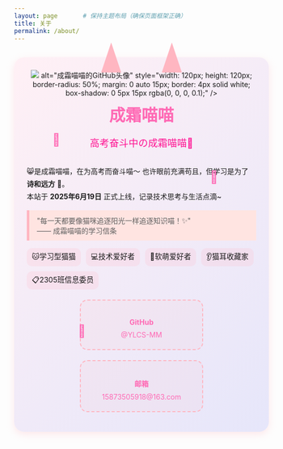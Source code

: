 ```yaml
---
layout: page       # 保持主题布局（确保页面框架正确）
title: 关于        
permalink: /about/ 
---
```


<!-- 用纯HTML+内联CSS写内容，彻底避免Markdown解析错误 -->
<div style="max-width: 800px; margin: 30px auto; padding: 25px; background: linear-gradient(135deg,#fff0f5,#e6e6fa); border-radius: 20px; box-shadow: 0 5px 15px rgba(255,182,193,0.3); position: relative;">

  <!-- 顶部猫耳装饰（和主题头图呼应） -->
  <div style="position: absolute; top: -30px; left: 50%; transform: translateX(-50%); display: flex; gap: 80px;">
    <div style="width: 40px; height: 60px; background: #ffb6c1; clip-path: polygon(50% 0%,0% 100%,100% 100%);"></div>
    <div style="width: 40px; height: 60px; background: #ffb6c1; clip-path: polygon(50% 0%,0% 100%,100% 100%);"></div>
  </div>

  <!-- 头像+昵称区域 -->
  <div style="text-align: center; margin-bottom: 30px;">
  <!-- GitHub头像（语法严格版） -->
  <img 
    src="https://avatars.githubusercontent.com/u/193340716?v=4"  <!-- 你的GitHub头像URL -->
    alt="成霜喵喵的GitHub头像" 
    style="width: 120px; height: 120px; border-radius: 50%; margin: 0 auto 15px; border: 4px solid white; box-shadow: 0 5px 15px rgba(0, 0, 0, 0.1);"
  />
  <h1 style="font-size: 2rem; color: #ff69b4; margin: 10px 0;">成霜喵喵</h1>
  <p style="font-size: 1.2rem; color: #ff1493;">高考奋斗中の成霜喵喵🐾</p>
</div>

  <!-- 关于我段落 -->
  <p style="line-height: 1.8; margin-bottom: 15px;">
    😸是成霜喵喵，在为高考而奋斗喵～ 也许眼前充满苟且，但学习是为了 <strong>诗和远方</strong> 🐾。<br>
    本站于 <strong>2025年6月19日</strong> 正式上线，记录技术思考与生活点滴~
  </p>
  <blockquote style="border-left: 5px solid #ffb6c1; padding: 10px 15px; background: #ffe4e1; margin: 15px 0;">
    "每一天都要像猫咪追逐阳光一样追逐知识喵！✨" <br>
    —— 成霜喵喵的学习信条
  </blockquote>

  <!-- 个人特质标签（带背景+圆角） -->
  <div style="display: flex; flex-wrap: wrap; gap: 10px; margin-bottom: 20px;">
    <span style="background: rgba(255,182,193,0.2); padding: 5px 10px; border-radius: 10px; font-size: 0.9rem;">🐱学习型猫猫</span>
    <span style="background: rgba(255,182,193,0.2); padding: 5px 10px; border-radius: 10px; font-size: 0.9rem;">💻技术爱好者</span>
    <span style="background: rgba(255,182,193,0.2); padding: 5px 10px; border-radius: 10px; font-size: 0.9rem;">🎀软萌爱好者</span>
    <span style="background: rgba(255,182,193,0.2); padding: 5px 10px; border-radius: 10px; font-size: 0.9rem;">👂猫耳收藏家</span>
    <span style="background: rgba(255,182,193,0.2); padding: 5px 10px; border-radius: 10px; font-size: 0.9rem;">📋2305班信息委员</span>
  </div>

  <!-- 联系卡片（可点击+悬浮特效） -->
  <div style="display: flex; flex-wrap: wrap; gap: 20px; justify-content: center;">
    <!-- GitHub卡片 -->
    <div style="background: rgba(255,182,193,0.1); border: 2px dashed #ffb6c1; border-radius: 15px; padding: 20px; text-align: center; min-width: 200px; transition: all 0.3s ease; cursor: pointer;">
      <p style="font-weight: bold; color: #ff69b4; margin-bottom: 8px;">GitHub</p>
      <a href="https://github.com/YLCS-MM" target="_blank" style="color: #ff69b4; text-decoration: none;">@YLCS-MM</a>
    </div>
    <!-- 邮箱卡片 -->
    <div style="background: rgba(255,182,193,0.1); border: 2px dashed #ffb6c1; border-radius: 15px; padding: 20px; text-align: center; min-width: 200px; transition: all 0.3s ease; cursor: pointer;">
      <p style="font-weight: bold; color: #ff69b4; margin-bottom: 8px;">邮箱</p>
      <a href="mailto:15873505918@163.com" style="color: #ff69b4; text-decoration: none;">15873505918@163.com</a>
    </div>
  </div>

  <!-- 漂浮猫爪动画（页面氛围担当） -->
  <span style="position: absolute; top: 20%; left: 15%; font-size: 24px; color: #ff69b4; animation: float 3s infinite ease-in-out;">🐾</span>
  <span style="position: absolute; top: 30%; right: 20%; font-size: 24px; color: #ff69b4; animation: float 3s infinite ease-in-out; animation-delay: 1s;">🐾</span>
  <span style="position: absolute; bottom: 25%; left: 25%; font-size: 24px; color: #ff69b4; animation: float 3s infinite ease-in-out; animation-delay: 2s;">🐾</span>
  <style>
    @keyframes float {
      0% { transform: translateY(0); }
      50% { transform: translateY(-8px); }
      100% { transform: translateY(0); }
    }
  </style>
</div>
